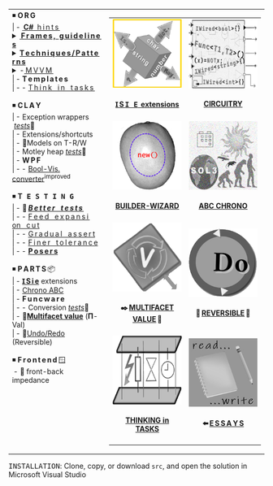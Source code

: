 <table><tr valign="top"><td>
<!--      O R G    --!>
◾ <b>O&thinsp;R&thinsp;G</b><br />
|&thinsp;- <a title="&nbsp;&lArr;read-write article" href="https://github.com/Kyriosity/read-write/blob/main/README+/.net/README+/cs-hints.md">&thinsp;<b>C#</b>&nbsp;&nbsp;h&thinsp;i&thinsp;n&thinsp;t&thinsp;s&thinsp;</a><br />
            <!-- F R A M E S  /  R U L E S --!>
<details><summary><ins>&thinsp;<b>F&thinsp;r&thinsp;a&thinsp;m&thinsp;e&thinsp;s</ins>&thinsp;,<ins>&nbsp;&nbsp;g&thinsp;u&thinsp;i&thinsp;d&thinsp;e&thinsp;l&thinsp;i&thinsp;n&thinsp;e&thinsp;s</b>&thinsp;</ins></summary>
|&thinsp;-&thinsp;-&nbsp;📖&thinsp;<a href="../README+/frames"><i>&thinsp;I&thinsp;n&thinsp;t&thinsp;r&thinsp;o&thinsp;</i></a><br />
|&thinsp;-&thinsp;- <a href="../README+/frames/README+/reinforced_inheretance.md"> R&thinsp;e&thinsp;i&thinsp;n&thinsp;f&thinsp;o&thinsp;r&thinsp;c&thinsp;e&thinsp;d&thinsp;&nbsp;&nbsp;&nbsp;i&thinsp;n&thinsp;h&thinsp;e&thinsp;r&thinsp;i&thinsp;t&thinsp;a&thinsp;n&thinsp;c&thinsp;e&thinsp;</a><br />
|&thinsp;-&thinsp;- <a href="../README+/frames/README+/calls_on_null.md">C&thinsp;a&thinsp;l&thinsp;l&thinsp;s&nbsp;&nbsp;&nbsp;o&thinsp;n&nbsp;&nbsp;&nbsp;n&thinsp;u&thinsp;l&thinsp;l</a><br />            
</details>
            <!-- TECHNIQUE / PATTERN --!>
<details><summary><ins><b>T&thinsp;e&thinsp;c&thinsp;h&thinsp;n&thinsp;i&thinsp;q&thinsp;u&thinsp;e&thinsp;s&thinsp;/&thinsp;P&thinsp;a&thinsp;t&thinsp;t&thinsp;e&thinsp;r&thinsp;n&thinsp;s</b></ins>
&nbsp; &nbsp; &nbsp; &nbsp; </summary>
|&thinsp;-&thinsp;- <a href="/README+/techniques/README+/polymorphism+/README.md">P&thinsp;o&thinsp;l&thinsp;y&thinsp;m&thinsp;o&thinsp;r&thinsp;p&thinsp;h&thinsp;i&thinsp;s&thinsp;m&thinsp;<sup>➕</sup></a><br />
|&thinsp;-&thinsp;- <a href="/README+/techniques/README+/lurk_init.md">"L&thinsp;u&thinsp;r&thinsp;k&thinsp;i&thinsp;n&thinsp;g"&nbsp;&nbsp;&nbsp;i&thinsp;n&thinsp;i&thinsp;t</a><br />
|&thinsp;-&thinsp;- <a href="/README+/techniques/README+/builders/README.md"><b>B&thinsp;u&thinsp;i&thinsp;l&thinsp;d&thinsp;e&thinsp;r&thinsp;s</b></a>🏗️<br />
|&thinsp;-&thinsp;-&thinsp;-&thinsp;-&nbsp;<a href="../src/TuttiFrutti/WizConstr/README.md">Wizard blocks</a><br />
|&thinsp;-&thinsp;- <a href="/README+/techniques/README+/circuitry/README.md"><b>C<samp>&thinsp;I&thinsp;R&thinsp;C&thinsp;U&thinsp;I&thinsp;T&thinsp;R&thinsp;Y</samp></b></a>
</details>
            <!-- M V V M  --!>
<details><summary>-<ins>&thinsp;M&thinsp;V&thinsp;V&thinsp;M&thinsp;</ins></summary>
|&thinsp;-&thinsp;- <a href="../README+/decisions/README+/mvvm/mvvm-notification_orchestration.md">Notification orchestration</a><br />
|&thinsp;-&thinsp;- <a href="../README+/decisions/README+/mvvm/mvvm-vmodel_cohesion.md">Model-ViewModel cohesion</a><br />
</details>
|&thinsp;- <b>T&thinsp;e&thinsp;m&thinsp;p&thinsp;l&thinsp;a&thinsp;t&thinsp;e&thinsp;s</b><br />
|&thinsp;-&thinsp;- <a href="../README+/decisions/README+/think_in_tasks/README.md">T&thinsp;h&thinsp;i&thinsp;n&thinsp;k&nbsp;&nbsp; i&thinsp;n &nbsp;&nbsp;t&thinsp;a&thinsp;s&thinsp;k&thinsp;s&thinsp;</a><br />
<br /><!--      C L A Y    --!>
◾ <b>C&thinsp;L&thinsp;A&thinsp;Y</b><br />
|&thinsp;- Exception wrappers &nbsp;<a href="../src/TuttiFrutti/ExtensionsTests/Exceptions"><i>tests</i></a>🧪<br />
|&thinsp;- Extensions/shortcuts<br />
|&thinsp;- 🚧Models on T-R/W<br />
|&thinsp;- Motley heap <a href="../src/TuttiFrutti/AbcStructTests/Heaps"><i>tests</i></a>🧪<br />
|&thinsp;- <b>W&thinsp;P&thinsp;F</b><br />
|&thinsp;-&thinsp;- <a href="../src/TuttiFrutti/WinClay/Converters/bool2viz_improved.md">Bool-Vis. converter</a><sup>improved</sup><br />
<br /><!--               T E S T I N G   --!>
◾ <b>T<samp>&thinsp;E&thinsp;S&thinsp;T&thinsp;I&thinsp;N&thinsp;G</samp></b><br />
|&thinsp;- 📖&thinsp;<a href="../README+/tests"><b><i>B&thinsp;e&thinsp;t&thinsp;t&thinsp;e&thinsp;r&nbsp;&nbsp;&nbsp;t&thinsp;e&thinsp;s&thinsp;t&thinsp;s&thinsp;</i></b></a><br />
|&thinsp;-&thinsp;- <a href="../README+/tests/README+/prog_tests-cut_feeds.md">F&thinsp;e&thinsp;e&thinsp;d&nbsp;&nbsp;&nbsp;e&thinsp;x&thinsp;p&thinsp;a&thinsp;n&thinsp;s&thinsp;i&thinsp;on&nbsp;&nbsp;&nbsp;c&thinsp;u&thinsp;t</a><br />
|&thinsp;-&thinsp;- <a href="../README+/tests/README+/unit_test-gradual_assert.md">G&thinsp;r&thinsp;a&thinsp;d&thinsp;u&thinsp;a&thinsp;l&nbsp;&nbsp;&nbsp;a&thinsp;s&thinsp;s&thinsp;e&thinsp;r&thinsp;t</a><br />
|&thinsp;-&thinsp;- <a href="../README+/tests/README+/val_tests-tolerance.md">F&thinsp;i&thinsp;n&thinsp;e&thinsp;r&nbsp;&nbsp;&nbsp;t&thinsp;o&thinsp;l&thinsp;e&thinsp;r&thinsp;a&thinsp;n&thinsp;c&thinsp;e</a><br />
|&thinsp;-&thinsp;- <a href="../README+/tests/README+/prog_tests-posers.md"><b>P&thinsp;o&thinsp;s&thinsp;e&thinsp;r&thinsp;s</b></a><br />
<br/><!--           P A R T S -->
◾ <b>P&thinsp;A&thinsp;R&thinsp;T&thinsp;S</b>&thinsp;📦<br />
|&thinsp;- <a href="../README+/parts/_ext/ISie/README.md"><b>Ɪ&thinsp;S&thinsp;i&thinsp;e</b></a> extensions<br />
|&thinsp;- <a href="../README+/parts/AbcChrono">Chrono ABC</a><br />
|&thinsp;- <b>F&thinsp;u&thinsp;n&thinsp;c&thinsp;w&thinsp;a&thinsp;r&thinsp;e</b><br />
|&thinsp;-&thinsp;- Conversion&nbsp;<a href="../src/TuttiFrutti/ExtensionsTests/Exceptions"><i>tests</i></a>🧪</br />
|&thinsp;- 🐝<a name="UVal" href="../README+/parts/MultifacetVal"><b>Multifacet value</b></a> (<b>Π</b>-Val)<br />
|&thinsp;- 🚧<a href="../README+/parts/Rvrs">Undo/Redo</a> (Reversible)<br />
<br/><!--           F R O N T E N D -->
◾ <b>F&thinsp;r&thinsp;o&thinsp;n&thinsp;t&thinsp;e&thinsp;n&thinsp;d</b>&thinsp;🪟<br />
 &thinsp;- 📝 front-back impedance
            
</td><td> 
  <table><tr align="center">
     <td>          <!--    I S i e     --!>
      <a href="../README+/parts/_ext/ISie/README.md"><img src="../README+/_rsc/img/_nav/tiles/ISie_highlight-200px.png" alt="&nbsp;&nbsp;⭐I&nbsp;S&thinsp;i&thinsp;e⭐&nbsp;&nbsp;&nbsp;"/></a>
      <h4><a href="../README+/parts/_ext/ISie/README.md">Ɪ&thinsp;S&thinsp;<samp>I&thinsp;E</samp>&nbsp;&thinsp;extensions</a></h4>
     </td>
    <td>             <!--    C I R C U I T R Y     --!>
      <a href="../README+/techniques/README+/circuitry/README.md"><img src="../README+/_rsc/img/_nav/tiles/Circuitry_bw-200px.png" alt="&nbsp;Object-oriented Circuitry"/></a>
      <h4><a href="../README+/techniques/README+/circuitry/README.md">CIRCUITRY</a></h4>
     </td>
                                      </tr><tr></tr><tr align="center">
    <td>      <!--    B U I L D E R   W I Z A R D    B L O C K S     --!>
      <a href="../src/TuttiFrutti/WizConstr/README.md"><img src="../README+/_rsc/img/_nav/tiles/ConstrWiz-deco_bw-200px.png" alt="&nbsp;&nbsp;Wizard of Code Blocks" /></a>
      <h4><a href="../src/TuttiFrutti/WizConstr/README.md">BUILDER-WIZARD</a></h4>
    </td>
    <td>             <!--    C H R O N O     --!>
      <a href="../README+/parts/AbcChrono/README.md"><img src="../README+/_rsc/img/_nav/tiles/Chrono_bw-200px.jpg" alt="&nbsp;Chronology lib"/></a>
      <h4><a href="../README+/parts/AbcChrono/README.md">ABC CHRONO</a></h4>
    </td>
                                        </tr><tr></tr><tr align="center">
    <td>               
      <a href="../README+/parts/MultifacetVal/README.md"><img src="../README+/_rsc/img/_nav/tiles/U-Val_bw-200px.png" alt="&nbsp;Multifacet value"/></a>
      <h4>✒️&thinsp;<a href="../README+/parts/MultifacetVal/README.md">MULTIFACET VALUE</a>&thinsp;🐝</h4>
    </td>
   <td>                 <!--    U N D O     --!>
      <a href="../README+/parts/Rvrs/README.md"><img src="../README+/_rsc/img/_nav/tiles/UndoRedo_bw_200px.png" alt="&nbsp;Undo-Redo"/></a>
      <h4>🚧&thinsp;<a href="../README+/parts/Rvrs/README.md">REVERSIBLE</a>&thinsp;🚧</h4></div>
    </td>
                                 </tr><tr></tr><tr align="center">
                    <td>      <!--    T A S K S   a s   M O D E L     --!>
      <a href="../README+/decisions/README+/think_in_tasks/README.md"><img src="../README+/_rsc/img/_nav/tiles/TaskAsModel_bw-200px.png" alt="&nbsp;&nbsp;Value as promise"/></a>
      <h4><a href="/README+/decisions/README+/think_in_tasks/README.md">THINKING in TASKS</a></h4>
    </td>
    <td>                                                  <!--    R E A D - W R I T E     --!>
      <a href="https://github.com/Kyriosity/read-write/blob/main/README+/pencraft/README+/essays/README.md"><img src="../README+/_rsc/img/_nav/tiles/read-write_200px.jpg" alt="&nbsp;READ-WRITE repo" title="&nbsp;Collection in the read-write repository"/></a>
       <h4>⬅️&thinsp;<a href="https://github.com/Kyriosity/read-write/blob/main/README+/pencraft/README+/essays/README.md">E&thinsp;S&thinsp;S&thinsp;A&thinsp;Y&thinsp;S</a></h4>
    </td>
  </tr></table>
</td></tr></table>

<samp>INSTALLATION</samp>: Clone, copy, or download `src`, and open the solution in Microsoft Visual Studio
